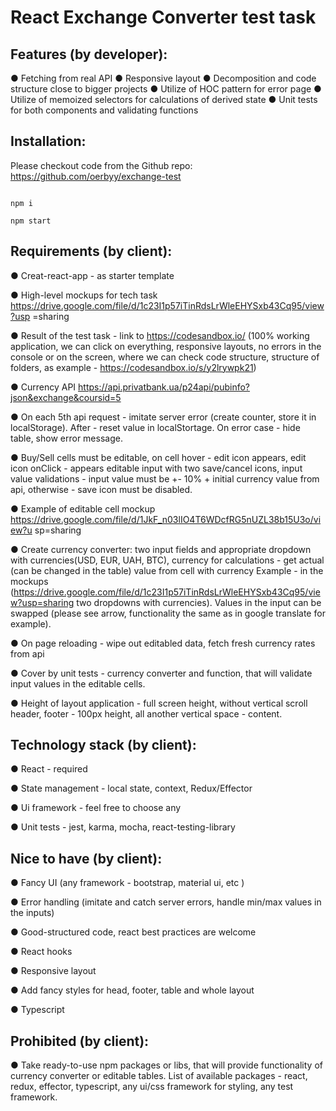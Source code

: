 # React Exchange Converter test task

## Features (by developer):

● Fetching from real API
● Responsive layout
● Decomposition and code structure close to bigger projects
● Utilize of HOC pattern for error page
● Utilize of memoized selectors for calculations of derived state 
● Unit tests for both components and validating functions

## Installation: 

Please checkout code from the Github repo: 
https://github.com/oerbyy/exchange-test

<code>
npm i <br>
npm start
</code>

## Requirements (by client):

● Creat-react-app - as starter template

● High-level mockups for tech task
https://drive.google.com/file/d/1c23I1p57iTinRdsLrWleEHYSxb43Cq95/view?usp
=sharing

● Result of the test task - link to https://codesandbox.io/ (100% working
application, we can click on everything, responsive layouts, no errors in the
console or on the screen, where we can check code structure, structure of
folders, as example - https://codesandbox.io/s/y2lrywpk21)

● Currency API
https://api.privatbank.ua/p24api/pubinfo?json&exchange&coursid=5

● On each 5th api request - imitate server error (create counter, store it in
localStorage). After - reset value in localStortage. On error case - hide table,
show error message.

● Buy/Sell cells must be editable, on cell hover - edit icon appears, edit icon
onClick - appears editable input with two save/cancel icons, input value
validations - input value must be +- 10% + initial currency value from api,
otherwise - save icon must be disabled.

● Example of editable cell mockup
https://drive.google.com/file/d/1JkF_n03lIO4T6WDcfRG5nUZL38b15U3o/view?u
sp=sharing

● Create currency converter: two input fields and appropriate dropdown with
currencies(USD, EUR, UAH, BTC), currency for calculations -
get actual (can be changed in the table) value from cell with currency
Example - in the mockups
(https://drive.google.com/file/d/1c23I1p57iTinRdsLrWleEHYSxb43Cq95/view?usp=sharing two dropdowns with currencies). Values in the input can be swapped
(please see arrow, functionality the same as in google translate for example).

● On page reloading - wipe out editabled data, fetch fresh currency rates from api

● Cover by unit tests - currency converter and function, that will validate input
values in the editable cells.

● Height of layout application - full screen height, without vertical scroll header,
footer - 100px height, all another vertical space - content.

## Technology stack (by client):

● React - required

● State management - local state, context, Redux/Effector

● Ui framework - feel free to choose any

● Unit tests - jest, karma, mocha, react-testing-library

## Nice to have (by client):

● Fancy UI (any framework - bootstrap, material ui, etc )

● Error handling (imitate and catch server errors, handle min/max values in the
inputs)

● Good-structured code, react best practices are welcome

● React hooks

● Responsive layout

● Add fancy styles for head, footer, table and whole layout

● Typescript

## Prohibited (by client):

● Take ready-to-use npm packages or libs, that will provide functionality of currency
converter or editable tables. List of available packages - react, redux, effector,
typescript, any ui/css framework for styling, any test framework.